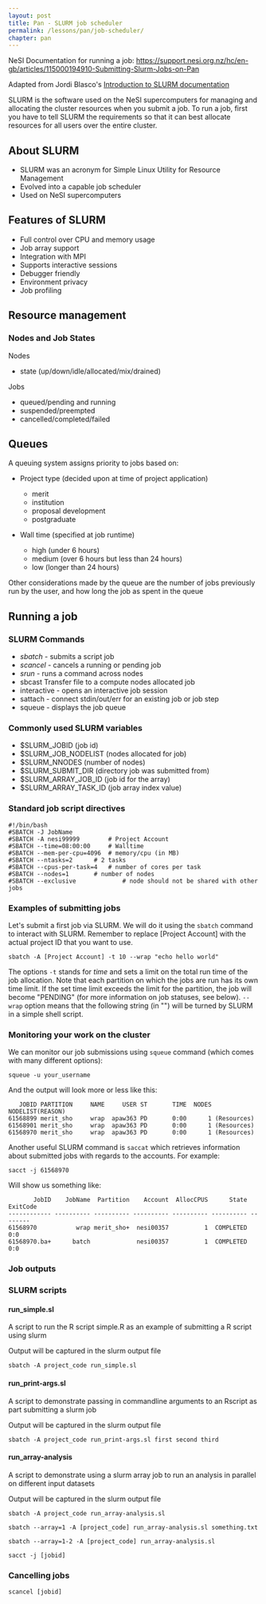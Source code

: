 ```yaml
---
layout: post
title: Pan - SLURM job scheduler
permalink: /lessons/pan/job-scheduler/
chapter: pan
---
```


NeSI Documentation for running a job: https://support.nesi.org.nz/hc/en-gb/articles/115000194910-Submitting-Slurm-Jobs-on-Pan

Adapted from Jordi Blasco's [Introduction to SLURM documentation](https://wiki.auckland.ac.nz/download/attachments/63145549/introduction-slurm.pdf?api=v2)

SLURM is the software used on the NeSI supercomputers for managing and allocating the cluster resources when you submit a job. To run a job, first you have to tell SLURM the requirements so that it can best allocate resources for all users over the entire cluster.

## About SLURM

- SLURM was an acronym for Simple Linux Utility for Resource Management
- Evolved into a capable job scheduler
- Used on NeSI supercomputers

## Features of SLURM

- Full control over CPU and memory usage
- Job array support
- Integration with MPI
- Supports interactive sessions
- Debugger friendly
- Environment privacy
- Job profiling

## Resource management

### Nodes and Job States

Nodes

- state (up/down/idle/allocated/mix/drained)

Jobs

- queued/pending and running
- suspended/preempted
- cancelled/completed/failed

## Queues

A queuing system assigns priority to jobs based on:

- Project type (decided upon at time of project application)
  - merit
  - institution
  - proposal development
  - postgraduate

- Wall time (specified at job runtime)
  - high (under 6 hours)
  - medium (over 6 hours but less than 24 hours)
  - low (longer than 24 hours)

Other considerations made by the queue are the number of jobs previously run by the user, and how long the job as spent in the queue

## Running a job

### SLURM Commands


- *sbatch* - submits a script job
- *scancel* - cancels a running or pending job
- *srun* - runs a command across nodes
- sbcast Transfer file to a compute nodes allocated job
- interactive - opens an interactive job session
- sattach - connect stdin/out/err for an existing job or job step
- squeue - displays the job queue

### Commonly used SLURM variables

- $SLURM_JOBID (job id)
- $SLURM_JOB_NODELIST (nodes allocated for job)
- $SLURM_NNODES (number of nodes)
- $SLURM_SUBMIT_DIR (directory job was submitted from)
- $SLURM_ARRAY_JOB_ID (job id for the array)
- $SLURM_ARRAY_TASK_ID (job array index value)

### Standard job script directives

```
#!/bin/bash
#SBATCH -J JobName
#SBATCH -A nesi99999		# Project Account
#SBATCH --time=08:00:00		# Walltime
#SBATCH --mem-per-cpu=4096	# memory/cpu (in MB)
#SBATCH --ntasks=2		# 2 tasks
#SBATCH --cpus-per-task=4	# number of cores per task
#SBATCH --nodes=1		# number of nodes
#SBATCH --exclusive             # node should not be shared with other jobs
```



### Examples of submitting jobs

Let's submit a first job via SLURM. We will do it using the `sbatch` command to interact with SLURM. Remember to replace [Project Account] with the actual project ID that you want to use.

```
sbatch -A [Project Account] -t 10 --wrap "echo hello world"

```

The options `-t` stands for *time* and sets a limit on the total run time of the job allocation. Note that each partition on which the jobs are run has its own time limit. If the set time limit exceeds the limit for the partition, the job will become "PENDING" (for more information on job statuses, see below).
`--wrap` option means that the following string (in "") will be turned by SLURM in a simple shell script.


### Monitoring your work on the cluster

We can monitor our job submissions using `squeue` command (which comes with many different options):

```
squeue -u your_username
```

And the output will look more or less like this:

```
   JOBID PARTITION     NAME     USER ST       TIME  NODES NODELIST(REASON)
61568899 merit_sho     wrap  apaw363 PD       0:00      1 (Resources)
61568901 merit_sho     wrap  apaw363 PD       0:00      1 (Resources)
61568970 merit_sho     wrap  apaw363 PD       0:00      1 (Resources)
```

Another useful SLURM command is `saccat` which retrieves information about submitted jobs with regards to the accounts. For example:

```
sacct -j 61568970
```

Will show us something like:

```
       JobID    JobName  Partition    Account  AllocCPUS      State ExitCode
------------ ---------- ---------- ---------- ---------- ---------- --------
61568970           wrap merit_sho+  nesi00357          1  COMPLETED      0:0
61568970.ba+      batch             nesi00357          1  COMPLETED      0:0
```

### Job outputs



### SLURM scripts

#### run_simple.sl

A script to run the R script simple.R as an example of submitting a R script using slurm

Output will be captured in the slurm output file

```
sbatch -A project_code run_simple.sl
```

#### run_print-args.sl

A script to demonstrate passing in commandline arguments to an Rscript as part submitting a slurm job

Output will be captured in the slurm output file

```
sbatch -A project_code run_print-args.sl first second third
```



#### run_array-analysis

A script to demonstrate using a slurm array job to run an analysis in parallel on different input datasets

Output will be captured in the slurm output file


```
sbatch -A project_code run_array-analysis.sl
```


```
sbatch --array=1 -A [project_code] run_array-analysis.sl something.txt
```

```
sbatch --array=1-2 -A [project_code] run_array-analysis.sl
```

```
sacct -j [jobid]
```


### Cancelling jobs

```
scancel [jobid]
```

```

```

